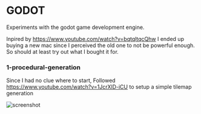 # GODOT

Experiments with the godot game development engine.

Inpired by https://www.youtube.com/watch?v=bqtqltqcQhw I ended up buying a new mac since I perceived the old one to not be powerful enough. So should at least try out what I bought it for.

### 1-procedural-generation

Since I had no clue where to start, Followed https://www.youtube.com/watch?v=1JcrXlD-iCU to setup a simple tilemap generation

![screenshot](https://github.com/moonblade/godot/blob/master/1_procedural_generation/screenshots/screenshot1.png)
